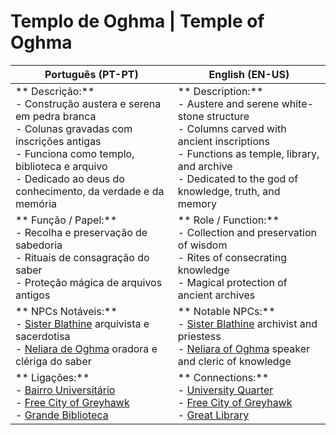 # Templo de Oghma | Temple of Oghma

| **Português (PT-PT)**                                                                                                                                                                                                            | **English (EN-US)**                                                                                                                                                                                                        |
| -------------------------------------------------------------------------------------------------------------------------------------------------------------------------------------------------------------------------------- | -------------------------------------------------------------------------------------------------------------------------------------------------------------------------------------------------------------------------- |
| ** Descrição:**<br> - Construção austera e serena em pedra branca<br> - Colunas gravadas com inscrições antigas<br> - Funciona como templo, biblioteca e arquivo<br> - Dedicado ao deus do conhecimento, da verdade e da memória | ** Description:**<br> - Austere and serene white-stone structure<br> - Columns carved with ancient inscriptions<br> - Functions as temple, library, and archive<br> - Dedicated to the god of knowledge, truth, and memory |
| ** Função / Papel:**<br> - Recolha e preservação de sabedoria<br> - Rituais de consagração do saber<br> - Proteção mágica de arquivos antigos                                                                                    | ** Role / Function:**<br> - Collection and preservation of wisdom<br> - Rites of consecrating knowledge<br> - Magical protection of ancient archives                                                                       |
| ** NPCs Notáveis:**<br> - [Sister Blathine](docs/dm/-/npc/Free%20City%20of%20Grehawk/sister_blathine.md)  arquivista e sacerdotisa<br> - [Neliara de Oghma](docs/dm/-/npc/Unknown/neliara_de_oghma.md)  oradora e clériga do saber                                                              | ** Notable NPCs:**<br> - [Sister Blathine](docs/dm/-/npc/Free%20City%20of%20Grehawk/sister_blathine.md)  archivist and priestess<br> - [Neliara of Oghma](docs/dm/-/npc/Unknown/neliara_de_oghma.md)  speaker and cleric of knowledge                                                     |
| ** Ligações:**<br> - [Bairro Universitário](university_quarter.md)<br> - [Free City of Greyhawk](free_city_of_greyhawk.md)<br> - [Grande Biblioteca](great_library.md)                                                           | ** Connections:**<br> - [University Quarter](university_quarter.md)<br> - [Free City of Greyhawk](free_city_of_greyhawk.md)<br> - [Great Library](great_library.md)                                                        |




















